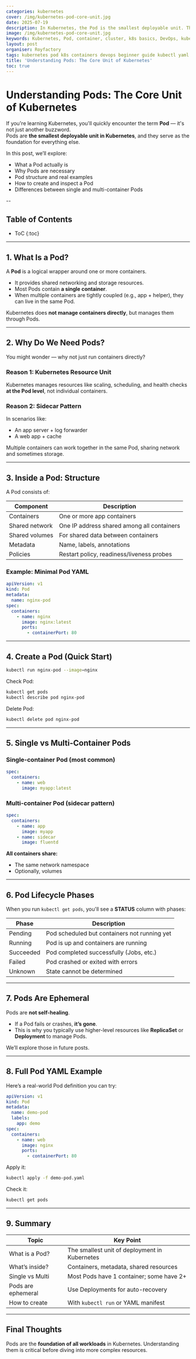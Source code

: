 ```yaml
---
categories: kubernetes
cover: /img/kubernetes-pod-core-unit.jpg
date: 2025-07-19
description: In Kubernetes, the Pod is the smallest deployable unit. This post covers what a Pod is, why it's needed, and how to create and inspect Pods with practical examples.
image: /img/kubernetes-pod-core-unit.jpg
keywords: Kubernetes, Pod, container, cluster, k8s basics, DevOps, kubectl, yaml, sidecar
layout: post
organiser: Royfactory
tags: kubernetes pod k8s containers devops beginner guide kubectl yaml
title: 'Understanding Pods: The Core Unit of Kubernetes'
toc: true
---
```


# Understanding Pods: The Core Unit of Kubernetes

If you're learning Kubernetes, you'll quickly encounter the term **Pod** — it's not just another buzzword.  
Pods are **the smallest deployable unit in Kubernetes**, and they serve as the foundation for everything else.

In this post, we’ll explore:

- What a Pod actually is
- Why Pods are necessary
- Pod structure and real examples
- How to create and inspect a Pod
- Differences between single and multi-container Pods

--
## Table of Contents

* ToC
{:toc}

---


## 1. What Is a Pod?

A **Pod** is a logical wrapper around one or more containers.

- It provides shared networking and storage resources.
- Most Pods contain **a single container**.
- When multiple containers are tightly coupled (e.g., app + helper), they can live in the same Pod.

Kubernetes does **not manage containers directly**, but manages them through Pods.

---

## 2. Why Do We Need Pods?

You might wonder — why not just run containers directly?

### Reason 1: Kubernetes Resource Unit

Kubernetes manages resources like scaling, scheduling, and health checks **at the Pod level**, not individual containers.

### Reason 2: Sidecar Pattern

In scenarios like:

- An app server + log forwarder
- A web app + cache

Multiple containers can work together in the same Pod, sharing network and sometimes storage.

---

## 3. Inside a Pod: Structure

A Pod consists of:

| Component         | Description                                       |
|------------------|---------------------------------------------------|
| Containers        | One or more app containers                       |
| Shared network    | One IP address shared among all containers       |
| Shared volumes    | For shared data between containers               |
| Metadata          | Name, labels, annotations                        |
| Policies          | Restart policy, readiness/liveness probes       |

### Example: Minimal Pod YAML

```yaml
apiVersion: v1
kind: Pod
metadata:
  name: nginx-pod
spec:
  containers:
    - name: nginx
      image: nginx:latest
      ports:
        - containerPort: 80
````

---

## 4. Create a Pod (Quick Start)

```bash
kubectl run nginx-pod --image=nginx
```

Check Pod:

```bash
kubectl get pods
kubectl describe pod nginx-pod
```

Delete Pod:

```bash
kubectl delete pod nginx-pod
```

---

## 5. Single vs Multi-Container Pods

### Single-container Pod (most common)

```yaml
spec:
  containers:
    - name: web
      image: myapp:latest
```

### Multi-container Pod (sidecar pattern)

```yaml
spec:
  containers:
    - name: app
      image: myapp
    - name: sidecar
      image: fluentd
```

**All containers share:**

* The same network namespace
* Optionally, volumes

---

## 6. Pod Lifecycle Phases

When you run `kubectl get pods`, you'll see a **STATUS** column with phases:

| Phase     | Description                                  |
| --------- | -------------------------------------------- |
| Pending   | Pod scheduled but containers not running yet |
| Running   | Pod is up and containers are running         |
| Succeeded | Pod completed successfully (Jobs, etc.)      |
| Failed    | Pod crashed or exited with errors            |
| Unknown   | State cannot be determined                   |

---

## 7. Pods Are Ephemeral

Pods are **not self-healing**.

* If a Pod fails or crashes, **it’s gone**.
* This is why you typically use higher-level resources like **ReplicaSet** or **Deployment** to manage Pods.

We’ll explore those in future posts.

---

## 8. Full Pod YAML Example

Here’s a real-world Pod definition you can try:

```yaml
apiVersion: v1
kind: Pod
metadata:
  name: demo-pod
  labels:
    app: demo
spec:
  containers:
    - name: web
      image: nginx
      ports:
        - containerPort: 80
```

Apply it:

```bash
kubectl apply -f demo-pod.yaml
```

Check it:

```bash
kubectl get pods
```

---

## 9. Summary

| Topic              | Key Point                                     |
| ------------------ | --------------------------------------------- |
| What is a Pod?     | The smallest unit of deployment in Kubernetes |
| What’s inside?     | Containers, metadata, shared resources        |
| Single vs Multi    | Most Pods have 1 container; some have 2+      |
| Pods are ephemeral | Use Deployments for auto-recovery             |
| How to create      | With `kubectl run` or YAML manifest           |

---

## Final Thoughts

Pods are the **foundation of all workloads** in Kubernetes. Understanding them is critical before diving into more complex resources.